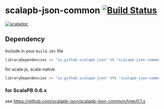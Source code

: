 # scalapb-json-common [![Build Status](https://travis-ci.org/scalapb-json/scalapb-json-common.svg?branch=master)](https://travis-ci.org/scalapb-json/scalapb-json-common)
[![scaladoc](https://javadoc-badge.appspot.com/io.github.scalapb-json/scalapb-json-common_2.12.svg?label=scaladoc)](https://javadoc-badge.appspot.com/io.github.scalapb-json/scalapb-json-common_2.12/scalapb_json/index.html?javadocio=true)

## Dependency

Include in your `build.sbt` file

```scala
libraryDependencies += "io.github.scalapb-json" %% "scalapb-json-common" % "0.2.1"
```

for scala-js, scala-native

```scala
libraryDependencies += "io.github.scalapb-json" %%% "scalapb-json-common" % "0.2.1"
```

### for ScalaPB 0.6.x

see https://github.com/scalapb-json/scalapb-json-common/tree/0.1.x

